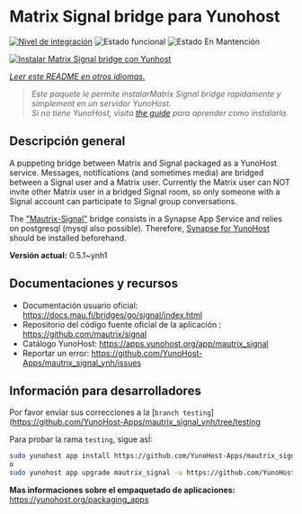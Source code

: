 <!--
Este archivo README esta generado automaticamente<https://github.com/YunoHost/apps/tree/master/tools/readme_generator>
No se debe editar a mano.
-->

# Matrix Signal bridge para Yunohost

[![Nivel de integración](https://dash.yunohost.org/integration/mautrix_signal.svg)](https://dash.yunohost.org/appci/app/mautrix_signal) ![Estado funcional](https://ci-apps.yunohost.org/ci/badges/mautrix_signal.status.svg) ![Estado En Mantención](https://ci-apps.yunohost.org/ci/badges/mautrix_signal.maintain.svg)

[![Instalar Matrix Signal bridge con Yunhost](https://install-app.yunohost.org/install-with-yunohost.svg)](https://install-app.yunohost.org/?app=mautrix_signal)

*[Leer este README en otros idiomas.](./ALL_README.md)*

> *Este paquete le permite instalarMatrix Signal bridge rapidamente y simplement en un servidor YunoHost.*  
> *Si no tiene YunoHost, visita [the guide](https://yunohost.org/install) para aprender como instalarla.*

## Descripción general

A puppeting bridge between Matrix and Signal packaged as a YunoHost service. Messages, notifications (and sometimes media) are bridged between a Signal user and a Matrix user.
Currently the Matrix user can NOT invite other Matrix user in a bridged Signal room, so only someone with a Signal account can participate to Signal group conversations.

The ["Mautrix-Signal"](https://docs.mau.fi/bridges/go/signal/index.html) bridge consists in a Synapse App Service and relies on postgresql (mysql also possible). Therefore, [Synapse for YunoHost](https://github.com/YunoHost-Apps/synapse_ynh) should be installed beforehand.


**Versión actual:** 0.5.1~ynh1
## Documentaciones y recursos

- Documentación usuario oficial: <https://docs.mau.fi/bridges/go/signal/index.html>
- Repositorio del código fuente oficial de la aplicación : <https://github.com/mautrix/signal>
- Catálogo YunoHost: <https://apps.yunohost.org/app/mautrix_signal>
- Reportar un error: <https://github.com/YunoHost-Apps/mautrix_signal_ynh/issues>

## Información para desarrolladores

Por favor enviar sus correcciones a la [`branch testing`](https://github.com/YunoHost-Apps/mautrix_signal_ynh/tree/testing

Para probar la rama `testing`, sigue asÍ:

```bash
sudo yunohost app install https://github.com/YunoHost-Apps/mautrix_signal_ynh/tree/testing --debug
o
sudo yunohost app upgrade mautrix_signal -u https://github.com/YunoHost-Apps/mautrix_signal_ynh/tree/testing --debug
```

**Mas informaciones sobre el empaquetado de aplicaciones:** <https://yunohost.org/packaging_apps>
